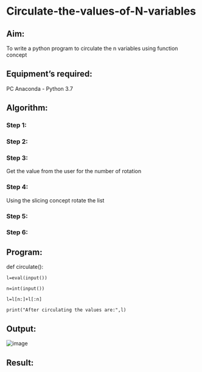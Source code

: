 # Circulate-the-values-of-N-variables
## Aim:
To write a python program to circulate the n variables using function concept
## Equipment’s required:
PC
Anaconda - Python 3.7
## Algorithm: 
### Step 1: 
### Step 2: 
### Step 3: 
Get the value from the user for the number of rotation
### Step 4: 
Using the slicing concept rotate the list

### Step 5: 
### Step 6: 
## Program:
def circulate():

    l=eval(input()) 
    
    n=int(input())
    
    l=l[n:]+l[:n]
    
    print("After circulating the values are:",l)

## Output:
![image](https://github.com/Santhoshstudent/Circulate-the-values-of-N-variables/assets/145446853/cb3f603a-7a96-4e20-9e2c-99331779b25b)


## Result:
